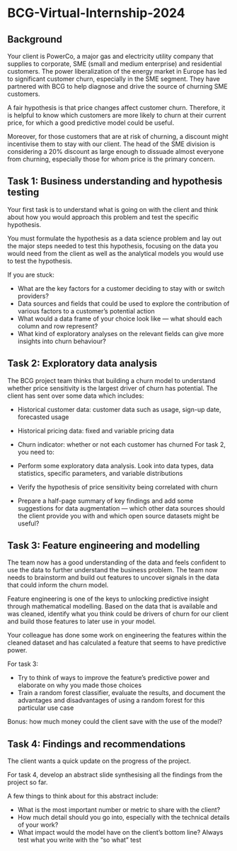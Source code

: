 # BCG-Virtual-Internship-2024


## Background


Your client is PowerCo, a major gas and electricity utility company that supplies to corporate, SME (small and medium enterprise) and residential customers. The power liberalization of the energy market in Europe has led to significant customer churn, especially in the SME segment. They have partnered with BCG to help diagnose and drive the source of churning SME customers.

A fair hypothesis is that price changes affect customer churn. Therefore, it is helpful to know which customers are more likely to churn at their current price, for which a good predictive model could be useful.

Moreover, for those customers that are at risk of churning, a discount might incentivise them to stay with our client. The head of the SME division is considering a 20% discount as large enough to dissuade almost everyone from churning, especially those for whom price is the primary concern.

## Task 1: Business understanding and hypothesis testing
Your first task is to understand what is going on with the client and think about how you would approach this problem and test the specific hypothesis.

You must formulate the hypothesis as a data science problem and lay out the major steps needed to test this hypothesis, focusing on the data you would need from the client as well as the analytical models you would use to test the hypothesis.

If you are stuck:

- What are the key factors for a customer deciding to stay with or switch providers?
- Data sources and fields that could be used to explore the contribution of various factors to a customer’s potential action
- What would a data frame of your choice look like — what should each column and row represent?
- What kind of exploratory analyses on the relevant fields can give more insights into churn behaviour?

## Task 2: Exploratory data analysis
The BCG project team thinks that building a churn model to understand whether price sensitivity is the largest driver of churn has potential. The client has sent over some data which includes:

- Historical customer data: customer data such as usage, sign-up date, forecasted usage
- Historical pricing data: fixed and variable pricing data
- Churn indicator: whether or not each customer has churned
For task 2, you need to:

- Perform some exploratory data analysis. Look into data types, data statistics, specific parameters, and variable distributions
- Verify the hypothesis of price sensitivity being correlated with churn
- Prepare a half-page summary of key findings and add some suggestions for data augmentation — which other data sources should the client provide you with and which open source datasets might be useful?

## Task 3: Feature engineering and modelling
The team now has a good understanding of the data and feels confident to use the data to further understand the business problem. The team now needs to brainstorm and build out features to uncover signals in the data that could inform the churn model.

Feature engineering is one of the keys to unlocking predictive insight through mathematical modelling. Based on the data that is available and was cleaned, identify what you think could be drivers of churn for our client and build those features to later use in your model.

Your colleague has done some work on engineering the features within the cleaned dataset and has calculated a feature that seems to have predictive power.

For task 3:

- Try to think of ways to improve the feature’s predictive power and elaborate on why you made those choices
- Train a random forest classifier, evaluate the results, and document the advantages and disadvantages of using a random forest for this particular use case

Bonus: how much money could the client save with the use of the model?

## Task 4: Findings and recommendations
The client wants a quick update on the progress of the project.

For task 4, develop an abstract slide synthesising all the findings from the project so far.

A few things to think about for this abstract include:

- What is the most important number or metric to share with the client?
- How much detail should you go into, especially with the technical details of your work?
- What impact would the model have on the client’s bottom line? Always test what you write with the “so what” test
